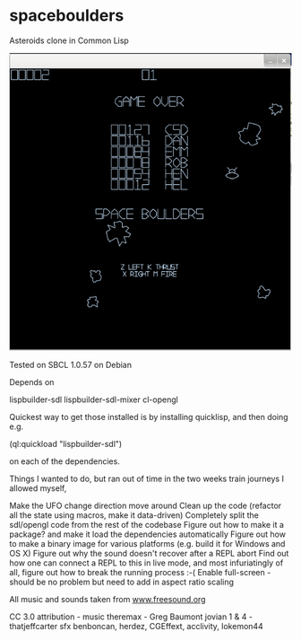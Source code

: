 spaceboulders
=============

Asteroids clone in Common Lisp

![Alt text](/screenshot.png)

Tested on SBCL 1.0.57 on Debian


Depends on

lispbuilder-sdl
lispbuilder-sdl-mixer
cl-opengl

Quickest way to get those installed is by installing quicklisp, and then doing e.g.

(ql:quickload "lispbuilder-sdl")

on each of the dependencies.



Things I wanted to do, but ran out of time in the two weeks train journeys I allowed myself,

Make the UFO change direction move around
Clean up the code (refactor all the state using macros, make it data-driven)
Completely split the sdl/opengl code from the rest of the codebase
Figure out how to make it a package? and make it load the dependencies automatically
Figure out how to make a binary image for various platforms (e.g. build it for Windows and OS X)
Figure out why the sound doesn't recover after a REPL abort
Find out how one can connect a REPL to this in live mode, and most infuriatingly of all, figure out how to break the running process :-(
Enable full-screen - should be no problem but need to add in aspect ratio scaling


All music and sounds taken from  www.freesound.org

CC 3.0 attribution -
   music theremax - Greg Baumont
         jovian 1 & 4 - thatjeffcarter
   sfx   benboncan, herdez, CGEffext, acclivity, lokemon44
